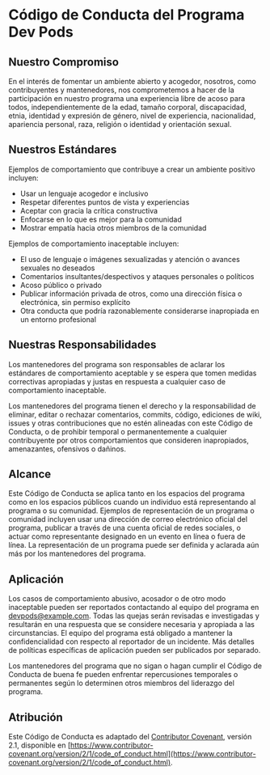 <!--
Original file: /CODE_OF_CONDUCT.md
English version: 2023-03-20
Last translation update: 2023-03-20
Translated by: Paula Silva
-->

# Código de Conducta del Programa Dev Pods

## Nuestro Compromiso

En el interés de fomentar un ambiente abierto y acogedor, nosotros, como contribuyentes y mantenedores, nos comprometemos a hacer de la participación en nuestro programa una experiencia libre de acoso para todos, independientemente de la edad, tamaño corporal, discapacidad, etnia, identidad y expresión de género, nivel de experiencia, nacionalidad, apariencia personal, raza, religión o identidad y orientación sexual.

## Nuestros Estándares

Ejemplos de comportamiento que contribuye a crear un ambiente positivo incluyen:

* Usar un lenguaje acogedor e inclusivo
* Respetar diferentes puntos de vista y experiencias
* Aceptar con gracia la crítica constructiva
* Enfocarse en lo que es mejor para la comunidad
* Mostrar empatía hacia otros miembros de la comunidad

Ejemplos de comportamiento inaceptable incluyen:

* El uso de lenguaje o imágenes sexualizadas y atención o avances sexuales no deseados
* Comentarios insultantes/despectivos y ataques personales o políticos
* Acoso público o privado
* Publicar información privada de otros, como una dirección física o electrónica, sin permiso explícito
* Otra conducta que podría razonablemente considerarse inapropiada en un entorno profesional

## Nuestras Responsabilidades

Los mantenedores del programa son responsables de aclarar los estándares de comportamiento aceptable y se espera que tomen medidas correctivas apropiadas y justas en respuesta a cualquier caso de comportamiento inaceptable.

Los mantenedores del programa tienen el derecho y la responsabilidad de eliminar, editar o rechazar comentarios, commits, código, ediciones de wiki, issues y otras contribuciones que no estén alineadas con este Código de Conducta, o de prohibir temporal o permanentemente a cualquier contribuyente por otros comportamientos que consideren inapropiados, amenazantes, ofensivos o dañinos.

## Alcance

Este Código de Conducta se aplica tanto en los espacios del programa como en los espacios públicos cuando un individuo está representando al programa o su comunidad. Ejemplos de representación de un programa o comunidad incluyen usar una dirección de correo electrónico oficial del programa, publicar a través de una cuenta oficial de redes sociales, o actuar como representante designado en un evento en línea o fuera de línea. La representación de un programa puede ser definida y aclarada aún más por los mantenedores del programa.

## Aplicación

Los casos de comportamiento abusivo, acosador o de otro modo inaceptable pueden ser reportados contactando al equipo del programa en devpods@example.com. Todas las quejas serán revisadas e investigadas y resultarán en una respuesta que se considere necesaria y apropiada a las circunstancias. El equipo del programa está obligado a mantener la confidencialidad con respecto al reportador de un incidente. Más detalles de políticas específicas de aplicación pueden ser publicados por separado.

Los mantenedores del programa que no sigan o hagan cumplir el Código de Conducta de buena fe pueden enfrentar repercusiones temporales o permanentes según lo determinen otros miembros del liderazgo del programa.

## Atribución

Este Código de Conducta es adaptado del [Contributor Covenant](https://www.contributor-covenant.org), versión 2.1, disponible en [https://www.contributor-covenant.org/version/2/1/code_of_conduct.html](https://www.contributor-covenant.org/version/2/1/code_of_conduct.html).
